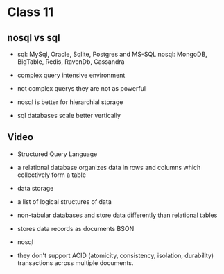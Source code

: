 # Class 11

## nosql vs sql

- sql: MySql, Oracle, Sqlite, Postgres and MS-SQL nosql: MongoDB, BigTable, Redis, RavenDb, Cassandra

- complex query intensive environment 

- not complex querys they are not as powerful

- nosql is better for hierarchial storage

- sql databases scale better vertically 

## Video

- Structured Query Language

- a relational database organizes data in rows and columns which collectively form a table

- data storage

- a list of logical structures of data

- non-tabular databases and store data differently than relational tables

- stores data records as documents BSON

- nosql

- they don't support ACID (atomicity, consistency, isolation, durability) transactions across multiple documents.
